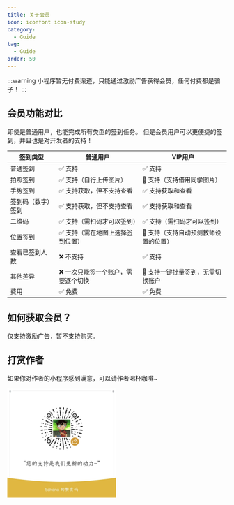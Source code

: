 ```yaml
---
title: 关于会员
icon: iconfont icon-study
category:
  - Guide
tag:
  - Guide
order: 50
---
```


:::warning
小程序暂无付费渠道，只能通过激励广告获得会员，任何付费都是骗子！
:::

## 会员功能对比

即使是普通用户，也能完成所有类型的签到任务。
但是会员用户可以更便捷的签到，并且也是对开发者的支持！

| 签到类型           | 普通用户                           | VIP用户                              |
| ------------------ | ---------------------------------- | ------------------------------------ |
| 普通签到           | ✅ 支持                             | ✅ 支持                               |
| 拍照签到           | ✅ 支持（自行上传图片）             | 🎉 支持（支持借用同学图片）           |
| 手势签到           | ✅ 支持获取，但不支持查看           | ✅ 支持获取和查看                     |
| 签到码（数字）签到 | ✅ 支持获取，但不支持查看           | ✅ 支持获取和查看                     |
| 二维码             | ✅ 支持（需扫码才可以签到）         | ✅ 支持（需扫码才可以签到）           |
| 位置签到           | ✅ 支持（需在地图上选择签到位置）   | 🎉 支持（支持自动预测教师设置的位置） |
| 查看已签到人数     | ❌ 不支持                           | ✅ 支持                               |
| 其他差异           | ❌ 一次只能签一个账户，需要逐个切换 | 🎉 支持一键批量签到，无需切换账户     |
| 费用               | ✅ 免费                             | ✅ 免费                               |

## 如何获取会员？

仅支持激励广告，暂不支持购买。

## 打赏作者

如果你对作者的小程序感到满意，可以请作者喝杯咖啡~

<img src="/image/sponsor-qrcode.png" style="width: min(40vw, 250px)" />
